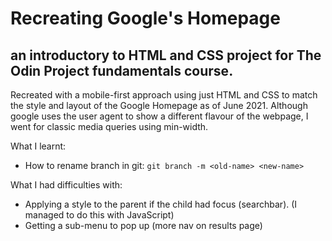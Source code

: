# Recreating Google's Homepage
## an introductory to HTML and CSS project for The Odin Project fundamentals course.

Recreated with a mobile-first approach using just HTML and CSS to match the
style and layout of the Google Homepage as of June 2021. Although google uses the user
agent to show a different flavour of the webpage, I went for classic media
queries using min-width.

What I learnt:
- How to rename branch in git: `git branch -m <old-name> <new-name>`

What I had difficulties with:
- Applying a style to the parent if the child had focus (searchbar). (I managed
  to do this with JavaScript)
- Getting a sub-menu to pop up (more nav on results page)
